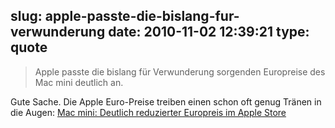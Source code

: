 slug: apple-passte-die-bislang-fur-verwunderung
date: 2010-11-02 12:39:21
type: quote
---

> Apple passte die bislang für Verwunderung sorgenden Europreise des Mac mini deutlich an.

Gute Sache. Die Apple Euro-Preise treiben einen schon oft genug Tränen in die Augen: [Mac mini: Deutlich reduzierter Europreis im Apple Store](http://www.fscklog.com/2010/11/mac-mini-deutlich-reduzierter-europreis-im-apple-store.html)
